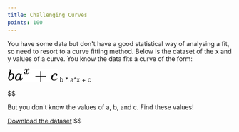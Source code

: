```yaml
---
title: Challenging Curves
points: 100
---
```


You have some data but don't have a good statistical way of analysing a fit, so need to resort to a curve fitting method. Below is the dataset of the x and y values of a curve. You know the data fits a curve of the form:

![Curve Equation](https://raw.githubusercontent.com/stmball/dimen-ctf/main/question_generation/curve_equation.svg)
b \* a^x + c

$$

But you don't know the values of a, b, and c. Find these values!

[Download the dataset](https://raw.githubusercontent.com/stmball/dimen-ctf/main/question_generation/challenging_curves.csv)
$$
